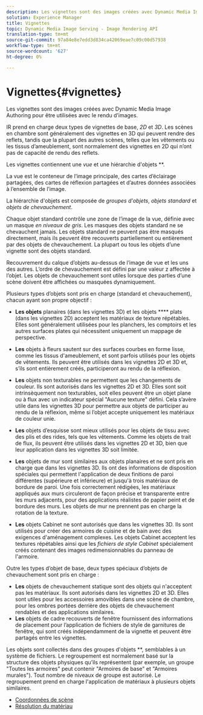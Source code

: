 ```yaml
---
description: Les vignettes sont des images créées avec Dynamic Media Image Authoring pour être utilisées avec le rendu d’images.
solution: Experience Manager
title: Vignettes
topic: Dynamic Media Image Serving - Image Rendering API
translation-type: tm+mt
source-git-commit: 97a84e8e7edd3d834ca42069eae7c09c00d57938
workflow-type: tm+mt
source-wordcount: '627'
ht-degree: 0%

---
```



# Vignettes{#vignettes}

Les vignettes sont des images créées avec Dynamic Media Image Authoring pour être utilisées avec le rendu d’images.

IR prend en charge deux types de vignettes de base, *2D* et *3D*. Les scènes en chambre sont généralement des vignettes en 3D qui peuvent rendre des reflets, tandis que la plupart des autres scènes, telles que les vêtements ou les tissus d’ameublement, sont normalement des vignettes en 2D qui n’ont pas de capacité de rendu des reflets.

Les vignettes contiennent une *vue* et une hiérarchie d&#39;objets **.

La vue est le conteneur de l’image principale, des cartes d’éclairage partagées, des cartes de réflexion partagées et d’autres données associées à l’ensemble de l’image.

La hiérarchie d&#39;objets est composée de *groupes d&#39;objets*, *objets standard* et *objets de chevauchement*.

Chaque objet standard contrôle une zone de l’image de la vue, définie avec un masque *en niveaux de gris*. Les masques des objets standard ne se chevauchent jamais. Les objets standard ne peuvent pas être masqués directement, mais ils peuvent être recouverts partiellement ou entièrement par des objets de chevauchement. La plupart ou tous les objets d’une vignette sont des objets standard.

Recouvrement du calque d’objets au-dessus de l’image de vue et les uns des autres. L’ordre de chevauchement est défini par une valeur z affectée à l’objet. Les objets de chevauchement sont utiles lorsque des parties d’une scène doivent être affichées ou masquées dynamiquement.

Plusieurs types d’objets sont pris en charge (standard et chevauchement), chacun ayant son propre objectif :

* **Les objets**  planaires (dans les vignettes 3D) et les objets **** plats (dans les vignettes 2D) acceptent les matériaux de texture répétables. Elles sont généralement utilisées pour les planchers, les comptoirs et les autres surfaces plates qui nécessitent uniquement un mappage de perspective.

* **Les** objets à fleurs sautent sur des surfaces courbes en forme lisse, comme les tissus d&#39;ameublement, et sont parfois utilisés pour les objets de vêtements. Ils peuvent être utilisés dans les vignettes 2D et 3D et, s’ils sont entièrement créés, participeront au rendu de la réflexion.
* **Les** objets non texturables ne permettent que les changements de couleur. Ils sont autorisés dans les vignettes 2D et 3D. Elles sont soit intrinsèquement non texturables, soit elles peuvent être un objet plane ou à flux avec un indicateur spécial &quot;Aucune texture&quot; défini. Cela s’avère utile dans les vignettes 3D pour permettre aux objets de participer au rendu de la réflexion, même si l’objet accepte uniquement les matériaux de couleur unie.
* **Les** objets d’esquisse sont mieux utilisés pour les objets de tissu avec des plis et des rides, tels que les vêtements. Comme les objets de trait de flux, ils peuvent être utilisés dans les vignettes 2D et 3D, bien que leur application dans les vignettes 3D soit limitée.
* **Les** objets de mur sont similaires aux objets planaires et ne sont pris en charge que dans les vignettes 3D. Ils ont des informations de disposition spéciales qui permettent l&#39;application de deux finitions de paroi différentes (supérieure et inférieure) et jusqu&#39;à trois matériaux de bordure de paroi. Une fois correctement rédigées, les matériaux appliqués aux murs circuleront de façon précise et transparente entre les murs adjacents, pour des applications réalistes de papier peint et de bordure des murs. Les objets de mur ne prennent pas en charge la rotation de la texture.
* **Les** objets Cabinet ne sont autorisés que dans les vignettes 3D. Ils sont utilisés pour créer des armoires de cuisine et de bain avec des exigences d&#39;aménagement complexes. Les objets Cabinet acceptent les textures répétables ainsi que les *fichiers de style Cabinet* spécialement créés contenant des images redimensionnables du panneau de l&#39;armoire.

Outre les types d’objet de base, deux types spéciaux d’objets de chevauchement sont pris en charge :

* **Les** objets de chevauchement statique sont des objets qui n&#39;acceptent pas les matériaux. Ils sont autorisés dans les vignettes 2D et 3D. Elles sont utiles pour les accessoires amovibles dans une scène de chambre, pour les ombres portées derrière des objets de chevauchement rendables et des applications similaires.
* **Les** objets de cadre recouverts de fenêtre fournissent des informations de placement pour l’application de fichiers de style de garnitures de fenêtre, qui sont créés indépendamment de la vignette et peuvent être partagés entre les vignettes.

Les objets sont collectés dans des groupes d&#39;objets **, semblables à un système de fichiers. Le regroupement est normalement basé sur la structure des objets physiques qu’ils représentent (par exemple, un groupe &quot;Toutes les armoires&quot; peut contenir &quot;Armoires de base&quot; et &quot;Armoires murales&quot;). Tout nombre de niveaux de groupe est autorisé. Le regroupement prend en charge l&#39;application de matériaux à plusieurs objets similaires.

* [Coordonnées de scène](c-ir-scene-coordinates.md)
* [Résolution du matériau](c-ir-material-resolution.md)
